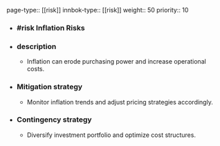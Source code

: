 page-type:: [[risk]]
innbok-type:: [[risk]]
weight:: 50
priority:: 10
- ### #risk Inflation Risks
- ### description
  - Inflation can erode purchasing power and increase operational costs.
- ### Mitigation strategy
  - Monitor inflation trends and adjust pricing strategies accordingly.
- ### Contingency strategy
  - Diversify investment portfolio and optimize cost structures.


